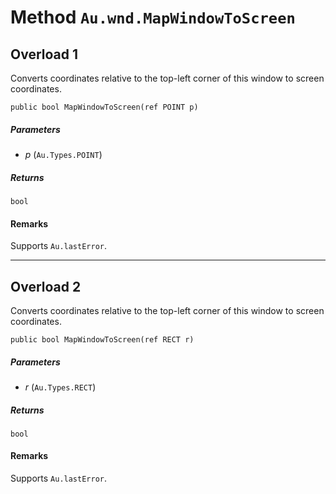 # Method `Au.wnd.MapWindowToScreen`

## Overload 1

Converts coordinates relative to the top-left corner of this window to screen coordinates.

```
public bool MapWindowToScreen(ref POINT p)
```

##### Parameters

- *p*  (`Au.Types.POINT`)

##### Returns

`bool`

#### Remarks

Supports `Au.lastError`.

* * *

## Overload 2

Converts coordinates relative to the top-left corner of this window to screen coordinates.

```
public bool MapWindowToScreen(ref RECT r)
```

##### Parameters

- *r*  (`Au.Types.RECT`)

##### Returns

`bool`

#### Remarks

Supports `Au.lastError`.